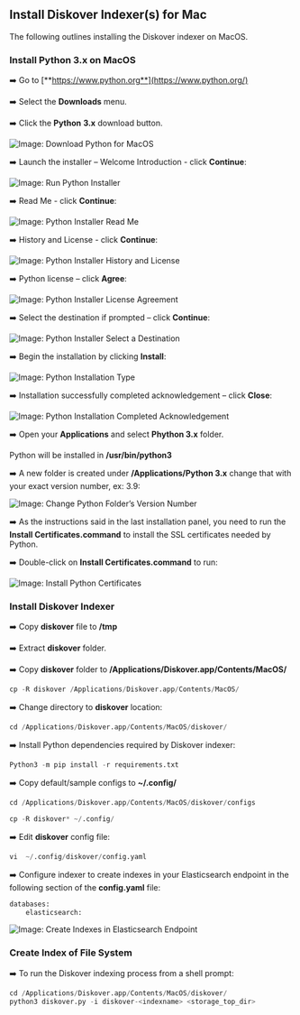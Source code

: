 ## Install Diskover Indexer(s) for Mac

The following outlines installing the Diskover indexer on MacOS.

### Install Python 3.x on MacOS

➡️ Go to  [**https://www.python.org**](https://www.python.org/)

➡️ Select the **Downloads** menu.

➡️ Click the **Python** **3.x** download button.

![Image: Download Python for MacOS](images/screenshot_diskover_indexers_install_for_mac_python_website_download.png)

➡️ Launch the installer – Welcome Introduction - click **Continue**:

![Image: Run Python  Installer](images/screenshot_diskover_indexers_install_for_mac_python_installer_run.png)

➡️ Read Me - click **Continue**:

![Image: Python Installer Read Me](images/screenshot_diskover_indexers_install_for_mac_python_installer_readme.png)

➡️ History and License - click **Continue**:

![Image: Python Installer History and License](images/screenshot_diskover_indexers_install_for_mac_python_installer_license.png)

➡️ Python license – click **Agree**:

![Image: Python Installer License Agreement](images/screenshot_diskover_indexers_install_for_mac_python_installer_license_agreement.png)

➡️ Select the destination if prompted – click **Continue**:

![Image: Python Installer Select a Destination](images/screenshot_diskover_indexers_install_for_mac_python_installer_select_destination.png)

➡️ Begin the installation by clicking **Install**:

![Image: Python Installation Type](images/screenshot_diskover_indexers_install_for_mac_python_installer_install_type.png)

➡️ Installation successfully completed acknowledgement – click **Close**:

![Image: Python Installation Completed Acknowledgement](images/screenshot_diskover_indexers_install_for_mac_python_installer_install_completed.png)

➡️ Open your **Applications** and select **Phython 3.x** folder.

Python will be installed in **/usr/bin/python3**

➡️ A new folder is created under **/Applications/Python 3.x** change that with your exact version number, ex: 3.9:

![Image: Change Python Folder’s Version Number](images/screenshot_diskover_indexers_install_for_mac_python_installer_change_version_number.png)

➡️ As the instructions said in the last installation panel, you need to run the **Install Certificates.command** to install the SSL certificates needed by Python.

➡️ Double-click on **Install Certificates.command** to run:

![Image: Install Python Certificates](images/screenshot_diskover_indexers_install_for_mac_python_installer_phython_certificates.png)

### Install Diskover Indexer

➡️ Copy **diskover** file to **/tmp**

➡️ Extract **diskover** folder.

➡️ Copy **diskover** folder to **/Applications/Diskover.app/Contents/MacOS/**
```python
cp -R diskover /Applications/Diskover.app/Contents/MacOS/
```

➡️ Change directory to **diskover** location:
```python
cd /Applications/Diskover.app/Contents/MacOS/diskover/
```

➡️ Install Python dependencies required by Diskover indexer:
```python
Python3 -m pip install -r requirements.txt
```

➡️ Copy default/sample configs to **~/.config/**
```python
cd /Applications/Diskover.app/Contents/MacOS/diskover/configs
```
```python
cp -R diskover* ~/.config/
```

➡️ Edit **diskover** config file:
```python
vi  ~/.config/diskover/config.yaml
```

➡️ Configure indexer to create indexes in your Elasticsearch endpoint in the following section of the **config.yaml** file:
```python
databases:
    elasticsearch:
```
![Image: Create Indexes in Elasticsearch Endpoint](images/screenshot_diskover_indexers_install_create_indexes_in_elasticsearch_endpoint_linux_and_mac.png)

### Create Index of File System

➡️ To run the Diskover indexing process from a shell prompt:
```python
cd /Applications/Diskover.app/Contents/MacOS/diskover/
python3 diskover.py -i diskover-<indexname> <storage_top_dir>
```
